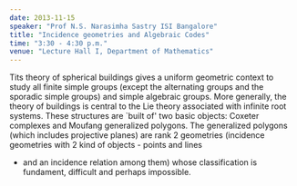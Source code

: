 ```yaml
---
date: 2013-11-15
speaker: "Prof N.S. Narasimha Sastry ISI Bangalore"
title: "Incidence geometries and Algebraic Codes"
time: "3:30 - 4:30 p.m."
venue: "Lecture Hall I, Department of Mathematics"
---
```

Tits theory of spherical buildings gives a uniform geometric
context to study all finite simple groups (except the alternating groups
and the sporadic simple groups) and simple algebraic groups. More
generally, the theory of buildings is central to the Lie theory associated
with infinite root systems. These structures are `built of' two basic
objects: Coxeter complexes and Moufang generalized polygons. The
generalized polygons (which includes projective planes) are rank 2
geometries (incidence geometries with 2 kind of objects - points and lines
- and an incidence relation among them) whose classification is fundament,
difficult and perhaps impossible.

